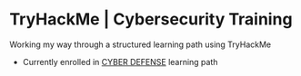# TryHackMe | Cybersecurity Training
Working my way through a structured learning path using TryHackMe
- Currently enrolled in [CYBER DEFENSE](https://tryhackme.com/path/outline/blueteam) learning path
